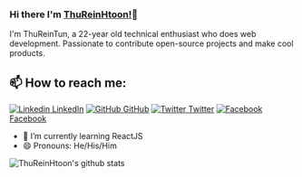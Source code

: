 ### Hi there I'm [ThuReinHtoon!](https://thureinhtun.me)👋
I'm  ThuReinTun, a 22-year old technical enthusiast who does web development. Passionate to contribute open-source projects and make cool products.<br>
## 📫 How to reach me: 
[![Linkedin](https://i.stack.imgur.com/gVE0j.png) LinkedIn](https://www.linkedin.com/in/thu-rein-htoon-b44246214) [![GitHub](https://i.stack.imgur.com/tskMh.png) GitHub](https://github.com/Thureinhtoon) [![Twitter](http://i.imgur.com/wWzX9uB.png) Twitter](https://www.facebook.com/profile.php?id=100010375337760) [![Facebook](http://i.imgur.com/fep1WsG.png) Facebook](https://www.facebook.com/profile.php?id=100010375337760)
<!--
**AkhilGKrishnan/AkhilGKrishnan** is a ✨ _special_ ✨ repository because its `README.md` (this file) appears on your GitHub profile.


Here are some ideas to get you started:
- 🤔 I’m looking for help with ...
- 💬 Ask me about ...
- 📫 How to reach me: ...
- 😄 Pronouns: ...
- ⚡ Fun fact: ...
-->

<!--- 🔭 I’m currently working on [Facemask Detector](https://github.com/AkhilGKrishnan/Face-Mask-Detector)-->
- 🌱 I’m currently learning ReactJS
- 😄 Pronouns: He/His/Him



![ThuReinHtoon's github stats](https://github-readme-stats.vercel.app/api?username=Thureinhtoon&show_icons=true&theme=dark)

